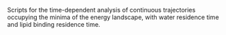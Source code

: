 Scripts for the time-dependent analysis of continuous trajectories occupying the minima of the energy landscape, with water residence time and lipid binding residence time.
